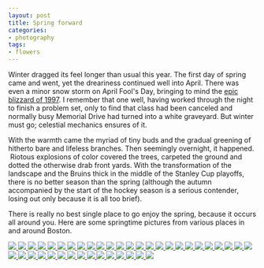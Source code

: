 ```yaml
---
layout: post
title: Spring forward
categories:
- photography
tags:
- flowers
---
```

Winter dragged its feel longer than usual this year. The first day of spring came and went, yet the dreariness continued well into April. There was even a minor snow storm on April Fool's Day, bringing to mind the [epic blizzard of 1997](http://en.wikipedia.org/wiki/April_Fool's_Day_Blizzard). I remember that one well, having worked through the night to finish a problem set, only to find that class had been canceled and normally busy Memorial Drive had turned into a white graveyard. But winter must go; celestial mechanics ensures of it.

With the warmth came the myriad of tiny buds and the gradual greening of hitherto bare and lifeless branches. Then seemingly overnight, it happened.  Riotous explosions of color covered the trees, carpeted the ground and dotted the otherwise drab front yards. With the transformation of the landscape and the Bruins thick in the middle of the Stanley Cup playoffs, there is no better season than the spring (although the autumn accompanied by the start of the hockey season is a serious contender, losing out only because it is all too brief).

There is really no best single place to go enjoy the spring, because it occurs all around you. Here are some springtime pictures from various places in and around Boston.

<!-- Darkbox -->
<div class="darkbox">
<a href="http://yentran.isamonkey.org/gallery/spring-2011/arlingtonspring.jpg" data-darkbox="spring-2011">
  <img src="http://yentran.isamonkey.org/gallery/spring-2011/thumbs/arlingtonspring.jpg" />
</a>
<a href="http://yentran.isamonkey.org/gallery/spring-2011/arlingtonspring2.jpg" data-darkbox="spring-2011">
  <img src="http://yentran.isamonkey.org/gallery/spring-2011/thumbs/arlingtonspring2.jpg" />
</a>
<a href="http://yentran.isamonkey.org/gallery/spring-2011/backbacycherry2.jpg" data-darkbox="spring-2011">
  <img src="http://yentran.isamonkey.org/gallery/spring-2011/thumbs/backbacycherry2.jpg" />
</a>
<a href="http://yentran.isamonkey.org/gallery/spring-2011/backbaycherry.jpg" data-darkbox="spring-2011">
  <img src="http://yentran.isamonkey.org/gallery/spring-2011/thumbs/backbaycherry.jpg" />
</a>
<a href="http://yentran.isamonkey.org/gallery/spring-2011/backbaymansion.jpg" data-darkbox="spring-2011">
  <img src="http://yentran.isamonkey.org/gallery/spring-2011/thumbs/backbaymansion.jpg" />
</a>
<a href="http://yentran.isamonkey.org/gallery/spring-2011/barebranches.jpg" data-darkbox="spring-2011">
  <img src="http://yentran.isamonkey.org/gallery/spring-2011/thumbs/barebranches.jpg" />
</a>
<a href="http://yentran.isamonkey.org/gallery/spring-2011/cambridgecherry.jpg" data-darkbox="spring-2011">
  <img src="http://yentran.isamonkey.org/gallery/spring-2011/thumbs/cambridgecherry.jpg" />
</a>
<a href="http://yentran.isamonkey.org/gallery/spring-2011/chickadee.jpg" data-darkbox="spring-2011">
  <img src="http://yentran.isamonkey.org/gallery/spring-2011/thumbs/chickadee.jpg" />
</a>
<a href="http://yentran.isamonkey.org/gallery/spring-2011/foresthillangel.jpg" data-darkbox="spring-2011">
  <img src="http://yentran.isamonkey.org/gallery/spring-2011/thumbs/foresthillangel.jpg" />
</a>
<a href="http://yentran.isamonkey.org/gallery/spring-2011/foresthillgryphon.jpg" data-darkbox="spring-2011">
  <img src="http://yentran.isamonkey.org/gallery/spring-2011/thumbs/foresthillgryphon.jpg" />
</a>
<a href="http://yentran.isamonkey.org/gallery/spring-2011/foresthilltower.jpg" data-darkbox="spring-2011">
  <img src="http://yentran.isamonkey.org/gallery/spring-2011/thumbs/foresthilltower.jpg" />
</a>
<a href="http://yentran.isamonkey.org/gallery/spring-2011/foresthillwindsculpture.jpg" data-darkbox="spring-2011">
  <img src="http://yentran.isamonkey.org/gallery/spring-2011/thumbs/foresthillwindsculpture.jpg" />
</a>
<a href="http://yentran.isamonkey.org/gallery/spring-2011/gardeninthewoods.jpg" data-darkbox="spring-2011">
  <img src="http://yentran.isamonkey.org/gallery/spring-2011/thumbs/gardeninthewoods.jpg" />
</a>
<a href="http://yentran.isamonkey.org/gallery/spring-2011/gardeninthewoods2.jpg" data-darkbox="spring-2011">
  <img src="http://yentran.isamonkey.org/gallery/spring-2011/thumbs/gardeninthewoods2.jpg" />
</a>
<a href="http://yentran.isamonkey.org/gallery/spring-2011/mtauburnstalks.jpg" data-darkbox="spring-2011">
  <img src="http://yentran.isamonkey.org/gallery/spring-2011/thumbs/mtauburnstalks.jpg" />
</a>
<a href="http://yentran.isamonkey.org/gallery/spring-2011/nuthatch.jpg" data-darkbox="spring-2011">
  <img src="http://yentran.isamonkey.org/gallery/spring-2011/thumbs/nuthatch.jpg" />
</a>
<a href="http://yentran.isamonkey.org/gallery/spring-2011/publicgardencherry.jpg" data-darkbox="spring-2011">
  <img src="http://yentran.isamonkey.org/gallery/spring-2011/thumbs/publicgardencherry.jpg" />
</a>
<a href="http://yentran.isamonkey.org/gallery/spring-2011/publicgardencherry2.jpg" data-darkbox="spring-2011">
  <img src="http://yentran.isamonkey.org/gallery/spring-2011/thumbs/publicgardencherry2.jpg" />
</a>
<a href="http://yentran.isamonkey.org/gallery/spring-2011/publicgardencopley.jpg" data-darkbox="spring-2011">
  <img src="http://yentran.isamonkey.org/gallery/spring-2011/thumbs/publicgardencopley.jpg" />
</a>
<a href="http://yentran.isamonkey.org/gallery/spring-2011/publicgardencopley2.jpg" data-darkbox="spring-2011">
  <img src="http://yentran.isamonkey.org/gallery/spring-2011/thumbs/publicgardencopley2.jpg" />
</a>
<a href="http://yentran.isamonkey.org/gallery/spring-2011/publicgardendowntown.jpg" data-darkbox="spring-2011">
  <img src="http://yentran.isamonkey.org/gallery/spring-2011/thumbs/publicgardendowntown.jpg" />
</a>
<a href="http://yentran.isamonkey.org/gallery/spring-2011/publicgardenlake.jpg" data-darkbox="spring-2011">
  <img src="http://yentran.isamonkey.org/gallery/spring-2011/thumbs/publicgardenlake.jpg" />
</a>
<a href="http://yentran.isamonkey.org/gallery/spring-2011/publicgardentulipred.jpg" data-darkbox="spring-2011">
  <img src="http://yentran.isamonkey.org/gallery/spring-2011/thumbs/publicgardentulipred.jpg" />
</a>
<a href="http://yentran.isamonkey.org/gallery/spring-2011/publicgardentulipyellow.jpg" data-darkbox="spring-2011">
  <img src="http://yentran.isamonkey.org/gallery/spring-2011/thumbs/publicgardentulipyellow.jpg" />
</a>
<a href="http://yentran.isamonkey.org/gallery/spring-2011/publicgardentulipyellow2.jpg" data-darkbox="spring-2011">
  <img src="http://yentran.isamonkey.org/gallery/spring-2011/thumbs/publicgardentulipyellow2.jpg" />
</a>
<a href="http://yentran.isamonkey.org/gallery/spring-2011/publicgardenwashington.jpg" data-darkbox="spring-2011">
  <img src="http://yentran.isamonkey.org/gallery/spring-2011/thumbs/publicgardenwashington.jpg" />
</a>
<a href="http://yentran.isamonkey.org/gallery/spring-2011/watertowncherry.jpg" data-darkbox="spring-2011">
  <img src="http://yentran.isamonkey.org/gallery/spring-2011/thumbs/watertowncherry.jpg" />
</a>
<a href="http://yentran.isamonkey.org/gallery/spring-2011/watertownchurch.jpg" data-darkbox="spring-2011">
  <img src="http://yentran.isamonkey.org/gallery/spring-2011/thumbs/watertownchurch.jpg" />
</a>
<a href="http://yentran.isamonkey.org/gallery/spring-2011/watertowndogwood.jpg" data-darkbox="spring-2011">
  <img src="http://yentran.isamonkey.org/gallery/spring-2011/thumbs/watertowndogwood.jpg" />
</a>
<a href="http://yentran.isamonkey.org/gallery/spring-2011/watertownmagnolia.jpg" data-darkbox="spring-2011">
  <img src="http://yentran.isamonkey.org/gallery/spring-2011/thumbs/watertownmagnolia.jpg" />
</a>
<a href="http://yentran.isamonkey.org/gallery/spring-2011/watertownoffice.jpg" data-darkbox="spring-2011">
  <img src="http://yentran.isamonkey.org/gallery/spring-2011/thumbs/watertownoffice.jpg" />
</a>
<a href="http://yentran.isamonkey.org/gallery/spring-2011/watertownspring.jpg" data-darkbox="spring-2011">
  <img src="http://yentran.isamonkey.org/gallery/spring-2011/thumbs/watertownspring.jpg" />
</a>
<a href="http://yentran.isamonkey.org/gallery/spring-2011/watertownspringgreen.jpg" data-darkbox="spring-2011">
  <img src="http://yentran.isamonkey.org/gallery/spring-2011/thumbs/watertownspringgreen.jpg" />
</a>
<a href="http://yentran.isamonkey.org/gallery/spring-2011/watertownspringpurple.jpg" data-darkbox="spring-2011">
  <img src="http://yentran.isamonkey.org/gallery/spring-2011/thumbs/watertownspringpurple.jpg" />
</a>
<a href="http://yentran.isamonkey.org/gallery/spring-2011/watertownwhite.jpg" data-darkbox="spring-2011">
  <img src="http://yentran.isamonkey.org/gallery/spring-2011/thumbs/watertownwhite.jpg" />
</a>
<a href="http://yentran.isamonkey.org/gallery/spring-2011/watertownwhite2.jpg" data-darkbox="spring-2011">
  <img src="http://yentran.isamonkey.org/gallery/spring-2011/thumbs/watertownwhite2.jpg" />
</a>
<a href="http://yentran.isamonkey.org/gallery/spring-2011/watertownwhite3.jpg" data-darkbox="spring-2011">
  <img src="http://yentran.isamonkey.org/gallery/spring-2011/thumbs/watertownwhite3.jpg" />
</a>
<a href="http://yentran.isamonkey.org/gallery/spring-2011/wilsonfamtulippink.jpg" data-darkbox="spring-2011">
  <img src="http://yentran.isamonkey.org/gallery/spring-2011/thumbs/wilsonfamtulippink.jpg" />
</a>
<a href="http://yentran.isamonkey.org/gallery/spring-2011/wilsonfarmtulipred.jpg" data-darkbox="spring-2011">
  <img src="http://yentran.isamonkey.org/gallery/spring-2011/thumbs/wilsonfarmtulipred.jpg" />
</a>
<a href="http://yentran.isamonkey.org/gallery/spring-2011/wilsonfarmtulips.jpg" data-darkbox="spring-2011">
  <img src="http://yentran.isamonkey.org/gallery/spring-2011/thumbs/wilsonfarmtulips.jpg" />
</a>

</div>
<!-- End darkbox -->